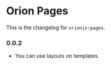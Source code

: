 Orion Pages
==========

This is the changelog for ```orionjs:pages```.

### 0.0.2

- You can use layouts on templates.